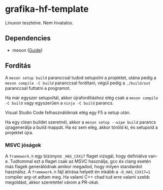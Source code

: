 # grafika-hf-template

Linuxon tesztelve. Nem hivatalos.

## Dependencies

- meson ([Guide](https://mesonbuild.com/Quick-guide.html))

## Fordítás

A `meson setup build` paranccsal tudod setupolni a projektet, utána pedig a `meson compile -C build` paranccsal fordítani, végül pedig a `./build/out` paranccsal futtatni a programot.

Ha már egyszer setupoltál, akkor újrafordításhoz elég csak a `meson compile -C build` vagy egyszerűen a `ninja -C build` parancs.

Visual Studio Code felhasználóknak elég egy F5 a setup után.

Ha egy clean buildet szeretnél, akkor a `meson setup --wipe build` parancs újragenerálja a build mappát. Ha ez sem elég, akkor töröld ki, és setupold a projektet újra.

### MSVC jóságok

A `framework.h` egy bizonyos `_HAS_CXX17` flaget vizsgál, hogy definiálva van-e. Tudtommal ezt a flaget csak az MSVC használja, gcc és clang esetén más flagek generálódnak amikor megadod, hogy milyen standardot használsz. A `framework.h` fájl átírása helyett én inkább a `-D_HAS_CXX17=1` compiler arg-ot adtam meg. Ha valami C++ chad tud erre valami szebb megoldást, akkor szeretettel várom a PR-okat.
